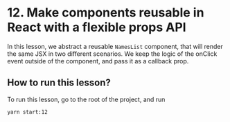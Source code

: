 # 12. Make components reusable in React with a flexible props API

In this lesson, we abstract a reusable `NamesList` component, that will render the same JSX in two different scenarios. We keep the logic of the onClick event outside of the component, and pass it as a callback prop.

## How to run this lesson?

To run this lesson, go to the root of the project, and run

`yarn start:12`
